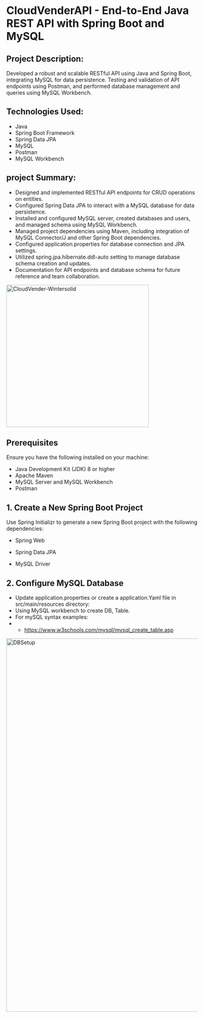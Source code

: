 # CloudVenderAPI - End-to-End Java REST API with Spring Boot and MySQL

## Project Description:
Developed a robust and scalable RESTful API using Java and Spring Boot, integrating MySQL for data persistence. Testing and validation of API endpoints using Postman, and performed database management and queries using MySQL Workbench.

## Technologies Used:

- Java
- Spring Boot Framework
- Spring Data JPA
- MySQL
- Postman
- MySQL Workbench
  
## project Summary:

- Designed and implemented RESTful API endpoints for CRUD operations on entities.
- Configured Spring Data JPA to interact with a MySQL database for data persistence.
- Installed and configured MySQL server, created databases and users, and managed schema using MySQL Workbench.
- Managed project dependencies using Maven, including integration of MySQL Connector/J and other Spring Boot dependencies.
- Configured application.properties for database connection and JPA settings.
- Utilized spring.jpa.hibernate.ddl-auto setting to manage database schema creation and updates.
- Documentation for API endpoints and database schema for future reference and team collaboration.


<img width="375" alt="CloudVender-Wintersolid" src="https://github.com/WinterSolid/cloudvenderAPI/assets/58896705/9543654e-28b5-4e5a-8e81-c36192b3c30a">

## Prerequisites

Ensure you have the following installed on your machine:

- Java Development Kit (JDK) 8 or higher
- Apache Maven
- MySQL Server and MySQL Workbench
- Postman

## 1. Create a New Spring Boot Project
Use Spring Initializr to generate a new Spring Boot project with the following dependencies:

- Spring Web
- Spring Data JPA

- MySQL Driver

## 2. Configure MySQL Database
- Update application.properties or create a application.Yaml file in src/main/resources directory:
-  Using MySQL workbench to create DB, Table. 
-  For mySQL syntax examples:
- - https://www.w3schools.com/mysql/mysql_create_table.asp
<img width="984" alt="DBSetup" src="https://github.com/WinterSolid/cloudvenderAPI/assets/58896705/7253284b-3026-4e94-ae62-b0c12afe2361">
